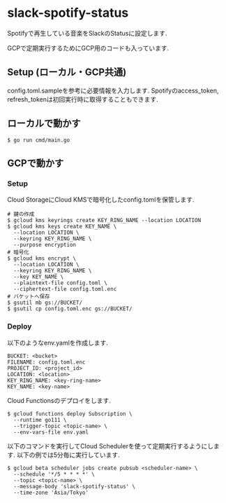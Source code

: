 # slack-spotify-status

Spotifyで再生している音楽をSlackのStatusに設定します.

GCPで定期実行するためにGCP用のコードも入っています.

## Setup (ローカル・GCP共通)
config.toml.sampleを参考に必要情報を入力します.
Spotifyのaccess_token, refresh_tokenは初回実行時に取得することもできます.

## ローカルで動かす
```
$ go run cmd/main.go
```

## GCPで動かす
### Setup
Cloud StorageにCloud KMSで暗号化したconfig.tomlを保管します.

```
# 鍵の作成
$ gcloud kms keyrings create KEY_RING_NAME --location LOCATION
$ gcloud kms keys create KEY_NAME \
  --location LOCATION \
  --keyring KEY_RING_NAME \
  --purpose encryption
# 暗号化
$ gcloud kms encrypt \
  --location LOCATION \
  --keyring KEY_RING_NAME \
  --key KEY_NAME \
  --plaintext-file config.toml \
  --ciphertext-file config.toml.enc
# バケットへ保存
$ gsutil mb gs://BUCKET/
$ gsutil cp config.toml.enc gs://BUCKET/
```

### Deploy
以下のようなenv.yamlを作成します.

```
BUCKET: <bucket>
FILENAME: config.toml.enc
PROJECT_ID: <project_id>
LOCATION: <location>
KEY_RING_NAME: <key-ring-name>
KEY_NAME: <key-name>
```

Cloud Functionsのデプロイをします.
```
$ gcloud functions deploy Subscription \
  --runtime go111 \
  --trigger-topic <topic-name> \
  --env-vars-file env.yaml
```

以下のコマンドを実行してCloud Schedulerを使って定期実行するようにします.
以下の例では5分毎に実行しています.
```
$ gcloud beta scheduler jobs create pubsub <scheduler-name> \
  --schedule '*/5 * * * *' \
  --topic <topic-name> \
  --message-body 'slack-spotify-status' \
  --time-zone 'Asia/Tokyo'
```
